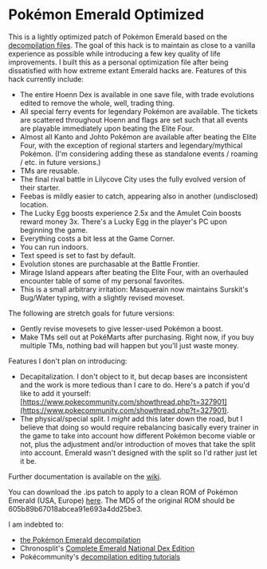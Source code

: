 # Pokémon Emerald Optimized

This is a lightly optimized patch of Pokémon Emerald based on the [decompilation files](https://github.com/pret/pokeemerald). The goal of this hack is to maintain as close to a vanilla experience as possible while introducing a few key quality of life improvements. I built this as a personal optimization file after being dissatisfied with how extreme extant Emerald hacks are. Features of this hack currently include: 

- The entire Hoenn Dex is available in one save file, with trade evolutions edited to remove the whole, well, trading thing. 
- All special ferry events for legendary Pokémon are available. The tickets are scattered throughout Hoenn and flags are set such that all events are playable immediately upon beating the Elite Four. 
- Almost all Kanto and Johto Pokémon are available after beating the Elite Four, with the exception of regional starters and legendary/mythical Pokémon. (I'm considering adding these as standalone events / roaming / etc. in future versions.)
- TMs are reusable. 
- The final rival battle in Lilycove City uses the fully evolved version of their starter. 
- Feebas is mildly easier to catch, appearing also in another (undisclosed) location.
- The Lucky Egg boosts experience 2.5x and the Amulet Coin boosts reward money 3x. There's a Lucky Egg in the player's PC upon beginning the game. 
- Everything costs a bit less at the Game Corner. 
- You can run indoors. 
- Text speed is set to fast by default. 
- Evolution stones are purchasable at the Battle Frontier. 
- Mirage Island appears after beating the Elite Four, with an overhauled encounter table of some of my personal favorites. 
- This is a small arbitrary irritation: Masquerain now maintains Surskit's Bug/Water typing, with a slightly revised moveset. 

The following are stretch goals for future versions: 

- Gently revise movesets to give lesser-used Pokémon a boost. 
- Make TMs sell out at PokéMarts after purchasing. Right now, if you buy multiple TMs, nothing bad will happen but you'll just waste money.

Features I don't plan on introducing: 

- Decapitalization. I don't object to it, but decap bases are inconsistent and the work is more tedious than I care to do. Here's a patch if you'd like to add it yourself: [https://www.pokecommunity.com/showthread.php?t=327901](https://www.pokecommunity.com/showthread.php?t=327901).
- The physical/special split. I *might* add this later down the road, but I believe that doing so would require rebalancing basically every trainer in the game to take into account how different Pokémon become viable or not, plus the adjustment and/or introduction of moves that take the split into account. Emerald wasn't designed with the split so I'd rather just let it be. 

Further documentation is available on the [wiki](https://github.com/jeffreymoro/pokeemerald/wiki). 

You can download the .ips patch to apply to a clean ROM of Pokémon Emerald (USA, Europe) [here](https://github.com/jeffreymoro/pokeemerald/releases). The MD5 of the original ROM should be 605b89b67018abcea91e693a4dd25be3. 

I am indebted to: 

- [the Pokémon Emerald decompilation](https://github.com/pret/pokeemerald)
- Chronosplit's [Complete Emerald National Dex Edition](https://www.romhacking.net/hacks/1991/)
- Pokécommunity's [decompilation editing tutorials](https://www.pokecommunity.com/forumdisplay.php?f=475)
